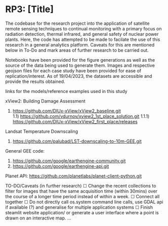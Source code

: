 # RP3: [Title]

The codebase for the research project into the application of satellite remote sensing techniques to continual monitoring with a primary focus on radiation detection, thermal infrared, and general safety of nuclear power plants. Here, the code has attempted to be made to facilate the use of this research in a general analytics platform. Caveats for this are mentioned below in To-Do and mark areas of further research to be carried out.

Notebooks have been provided for the figure generations as well as the source of the data being used to generate them. Images and respective geojson files for each case study have been provided for ease of replication/interest. As of 19/04/2023, the datasets are accessible and provide the results obtained.

links for the models/reference examples used in this study

xView2: Building Damage Assessment
1) https://github.com/DIUx-xView/xView2_baseline.git                     
1.1) https://github.com/vdurnov/xview2_1st_place_solution.git
1.1.1) https://github.com/DIUx-xView/xView2_first_place/releases

Landsat Temperature Downscaling
1) https://github.com/palubad/LST-downscaling-to-10m-GEE.git

General GEE code:
1) https://github.com/google/earthengine-community.git
2) https://github.com/google/earthengine-api.git

Planet API:
https://github.com/planetlabs/planet-client-python.git


TO-DO/Caveats (in further research)
☐ Change the recent collections to filter for images that have the same acquisition time (within 30mins) over the course of a longer time period instead of within a week. 
☐ Connect all together
☐ Do not directly call os.system command line calls, use GDAL api if available (?) and generalise for multiple application systems
☐ Finish steamlit website application/ or generate a user interface where a point is drawn on an interactive map.
...

